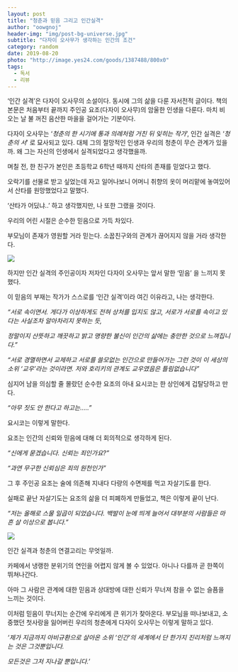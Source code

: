 ```yaml
---
layout: post
title: "청춘과 믿음 그리고 인간실격"
author: "oowgnoj"
header-img: "img/post-bg-universe.jpg"
subtitle: "다자이 오사무가 생각하는 인간의 조건"
category: random
date: 2019-08-20
photo: "http://image.yes24.com/goods/1387488/800x0"
tags:
  - 독서
  - 리뷰
---
```


‘인간 실격’은 다자이 오사무의 소설이다. 동시에 그의 삶을 다룬 자서전적 글이다. 책의 본문은 처음부터 끝까지 주인공 요조(다자이 오사무)의 암울한 인생을 다룬다. 마치 비 오는 날 불 꺼진 음산한 마을을 걸어가는 기분이다.

다자이 오사무는 ‘_청춘의 한 시기에 통과 의례처럼 거친 뒤 잊히는 작가_’, 인간 실격은 ‘_청춘의 서_’ 로 묘사되고 있다. 대체 그의 절망적인 인생과 우리의 청춘이 무슨 관계가 있을까. 왜 그는 자신의 인생에서 실격되었다고 생각했을까.

며칠 전, 한 친구가 본인은 초등학교 6학년 때까지 산타의 존재를 믿었다고 했다.

오락기를 선물로 받고 싶었는데 자고 일어나보니 어머니 취향의 옷이 머리맡에 놓여있어서 산타를 원망했었다고 말했다.

‘산타가 어딨냐..’ 하고 생각했지만, 나 또한 그랬을 것이다.

우리의 어린 시절은 순수한 믿음으로 가득 차있다.

부모님이 존재가 영원할 거라 믿는다. 소꿉친구와의 관계가 끊어지지 않을 거라 생각한다.

![](https://cdn-images-1.medium.com/max/2000/0*6z5obwKiVELb9Zey)

하지만 인간 실격의 주인공이자 저자인 다자이 오사무는 앞서 말한 ‘믿음’ 을 느끼지 못했다.

이 믿음의 부재는 작가가 스스로를 ‘인간 실격’이라 여긴 이유라고, 나는 생각한다.

_“서로 속이면서. 게다가 이상하게도 전혀 상처를 입지도 않고, 서로가 서로를 속이고 있다는 사실조차 알아차리지 못하는 듯,_

_정말이지 산뜻하고 깨끗하고 밝고 명량한 불신이 인간의 삶에는 충만한 것으로 느껴집니다.”_

_“서로 경멸하면서 교제하고 서로를 쓸모없는 인간으로 만들어가는 그런 것이 이 세상의 소위 ‘교우’라는 것이라면. 저와 호리키의 관계도 교우였음은 틀림없습니다”_

심지어 남을 의심할 줄 몰랐던 순수한 요조의 아내 요시코는 한 상인에게 겁탈당하고 만다.

_“아무 짓도 안 한다고 하고는…..”_

요시코는 이렇게 말한다.

요조는 인간의 신뢰와 믿음에 대해 더 회의적으로 생각하게 된다.

_“신에게 묻겠습니다. 신뢰는 죄인가요?”_

_“과연 무구한 신뢰심은 죄의 원천인가”_

그 후 주인공 요조는 술에 의존해 지내다 다량의 수면제를 먹고 자살기도를 한다.

실패로 끝난 자살기도는 요조의 삶을 더 피폐하게 만들었고, 책은 이렇게 끝이 난다.

_“저는 올해로 스물 일곱이 되었습니다. 백발이 눈에 띄게 늘어서 대부분의 사람들은 마흔 살 이상으로 봅니다.”_

![](https://cdn-images-1.medium.com/max/2000/0*Icb_FKRcNN4RqkLE)

인간 실격과 청춘의 연결고리는 무엇일까.

카페에서 냉랭한 분위기의 연인을 어렵지 않게 볼 수 있었다. 아니나 다를까 곧 한쪽이 뛰쳐나간다.

아마 그 사람은 관계에 대한 믿음과 상대방에 대한 신뢰가 무너져 참을 수 없는 슬픔을 느끼는 것이다.

이처럼 믿음이 무너지는 순간에 우리에게 큰 위기가 찾아온다. 부모님을 떠나보내고, 소중했던 첫사랑을 잃어버린 우리의 청춘에게 다자이 오사무는 이렇게 말하고 있다.

_‘제가 지금까지 아비규환으로 살아온 소위 ‘인간’의 세계에서 단 한가지 진리처럼 느껴지는 것은 그것뿐입니다._

_모든것은 그저 지나갈 뿐입니다.’_
